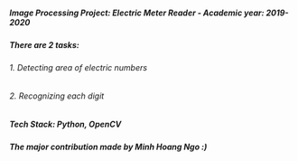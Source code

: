 ##### Image Processing Project: Electric Meter Reader - Academic year: 2019-2020
##### There are 2 tasks:
###### 1. Detecting area of electric numbers
###### 2. Recognizing each digit
##### Tech Stack: Python, OpenCV
##### The major contribution made by Minh Hoang Ngo :)
